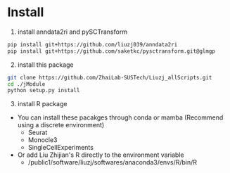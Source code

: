 # Install

1. install anndata2ri and pySCTransform
```bash
pip install git+https://github.com/liuzj039/anndata2ri
pip install git+https://github.com/saketkc/pysctransform.git@glmgp
```
2. install this package
```bash
git clone https://github.com/ZhaiLab-SUSTech/Liuzj_allScripts.git
cd ./jModule
python setup.py install
```
3. install R package
- You can install these pacakges through conda or mamba (Recommend using a discrete environment)
  - Seurat
  - Monocle3
  - SingleCellExperiments
- Or add Liu Zhijian's R directly to the environment variable
  - /public1/software/liuzj/softwares/anaconda3/envs/R/bin/R


